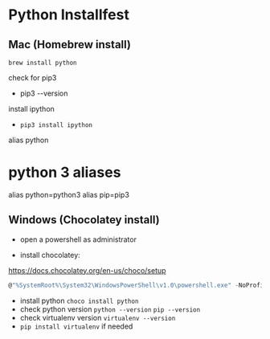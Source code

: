 # Python Installfest

## Mac (Homebrew install)

`brew install python`

check for pip3

* pip3 --version

install ipython

* `pip3 install ipython`

alias python 

# python 3 aliases
alias python=python3
alias pip=pip3


## Windows (Chocolatey install)

* open a powershell as administrator

* install chocolatey:

https://docs.chocolatey.org/en-us/choco/setup

```c#
@"%SystemRoot%\System32\WindowsPowerShell\v1.0\powershell.exe" -NoProfile -InputFormat None -ExecutionPolicy Bypass -Command "[System.Net.ServicePointManager]::SecurityProtocol = 3072; iex ((New-Object System.Net.WebClient).DownloadString('https://chocolatey.org/install.ps1'))" && SET "PATH=%PATH%;%ALLUSERSPROFILE%\chocolatey\bin"
```

* install python `choco install python`
* check python version `python --version` `pip --version`
* check virtualenv version `virtualenv --version`
* `pip install virtualenv` if needed
